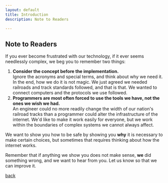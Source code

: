 ```yaml
---
layout: default
title: Introduction
description: Note to Readers

---
```

## Note to Readers

If you ever become frustrated with our technology, if it ever seems needlessly complex, we beg you to remember two things:

1. **Consider the concept before the implementation.**  
   Ignore the acronyms and special terms, and think about why we need it. In the end, how we do it is not magic. We just agreed we needed railroads and track standards followed, and that is that. We wanted to connect computers and the protocols we use followed.
2. **Programmers are most often forced to use the tools we have, not the ones we wish we had.**  
   An engineer could no more readily change the width of our nation's railroad tracks than a programmer could alter the infrastructure of the internet. We'd like to make it work easily for everyone, but we work within the boundaries of complex systems we cannot always affect.

We want to show you how to be safe by showing you **why** it is necessary to make certain choices, but sometimes that requires thinking about how the internet works.

Remember that if anything we show you does not make sense, **we** did something wrong, and we want to hear from you. Let us know so that we can improve it.

[back](./)